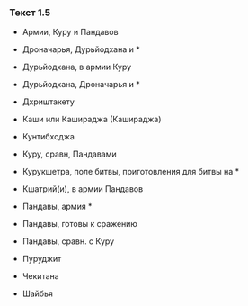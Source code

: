 ### Текст 1.5

- Армии, Куру и Пандавов

- Дроначарья, Дурьйодхана и *

- Дурьйодхана, в армии Куру

- Дурьйодхана, Дроначарья и *

- Дхриштакету

- Каши или Кашираджа (Кашираджа)

- Кунтибходжа

- Куру, сравн, Пандавами

- Курукшетра, поле битвы, приготовления для битвы на *

- Кшатрий(и), в армии Пандавов

- Пандавы, армия *

- Пандавы, готовы к сражению

- Пандавы, сравн. с Куру

- Пуруджит

- Чекитана

- Шайбья
	
